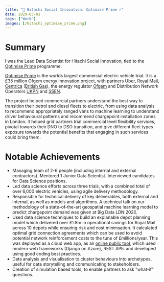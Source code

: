 ```yaml
---
title: "💼 Hitachi Social Innovation: Optimise Prime ⚡"
date: 2020-03-01
tags: ["Work"]
images: [/hitachi_optimise_prime.png]
---
```

# Summary
I was the Lead Data Scientist for Hitachi Social Innovation, tied to the [Optimise Prime](https://www.optimise-prime.com) programme.

[Optimise Prime](https://www.optimise-prime.com) is the worlds largest commercial electric vehicle trial. It is a £35 million Ofgem energy innovation project, with partners [Uber](https://www.uber.com), [Royal Mail](https://www.royalmail.com/), [Centrica](https://www.centrica.com) ([British Gas](https://www.britishgas.co.uk)), the energy regulator [Ofgem](https://www.ofgem.gov.uk/) and Distribution Network Operators [UKPN](https://www.ukpowernetworks.co.uk/) and [SSEN](https://www.ssen.co.uk/).

The project helped commercial partners understand the best way to transition their petrol and diesel fleets to electric, from using data analysis to recommend appropriately ranged vans to machine learning to understand driver behavioural patterns and recommend chargepoint installation zones in London. It helped grid partners trial commercial level flexibility services, pivotal towards their DNO to DSO transition, and give different fleet types exposure towards the potential benefits that engaging in such services could bring them.

# Notable Achievements

* Managing team of 2-6 people (including internal and external contractors). Mentored 1 Junior Data Scientist. Interviewed candidates for Data Science positions.
* Led data science efforts across three trials, with a combined total of over 6,000 electric vehicles, using agile delivery methodology.
* Responsible for technical delivery of key deliverables, both external and internal, as well as models and algorithms. A technical talk on our methodology of a state-of-the-art geospatial machine learning model to predict chargepoint demand was given at Big Data LDN 2020.
* Used data science techniques to build an explanable depot planning model which delivered over £1.8m in operational savings for Royal Mail across 10 depots while ensuring risk and cost minimsation. It calculated optimal grid connection agreements which can be used to avoid potential network reinforcement costs to the tune of £millions/year. This was deployed as a cloud web app, as an [online public tool](https://www.optimise-prime.com/site-planning-tool-intro), which used modern web frameworks (Django on Azure), REST APIs and developed using good coding best practices.
* Data analysis and visualisation to cluster behaviours into archetypes, useful for data storytelling and communicating to stakeholders.
* Creation of simulation based tools, to enable partners to ask "what-if" questions.
